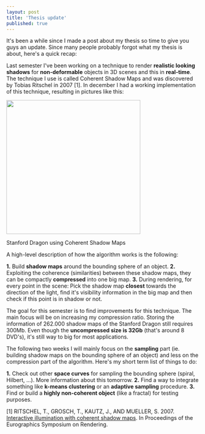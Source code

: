 ```yaml
---
layout: post
title: 'Thesis update'
published: true
---
```


It's been a while since I made a post about my thesis so time to give you guys an update. Since many people probably forgot what my thesis is about, here's a quick recap:

Last semester I've been working on a technique to render <strong>realistic looking shadows</strong> for <strong>non-deformable</strong> objects in 3D scenes and this in <strong>real-time</strong>. The technique I use is called Coherent Shadow Maps and was discovered by Tobias Ritschel in 2007 [1]. In december I had a working implementation of this technique, resulting in pictures like this:
<div class="aligncenter">
<img src="http://www.xaviert.be/uploads/2010/11/Stanford-Dragon-CSM.png" alt="" title="Stanford Dragon CSM" width="350" height="350" class="alignnone size-full wp-image-157" /><p class="wp-caption-text">Stanford Dragon using Coherent Shadow Maps</p>
</div>

A high-level description of how the algorithm works is the following:
<div class="quote">
<strong>1.</strong> Build <strong>shadow maps</strong> around the bounding sphere of an object.
<strong>2.</strong> Exploiting the coherence (similarities) between these shadow maps, they can be compactly <strong>compressed</strong> into one big map.
<strong>3.</strong> During rendering, for every point in the scene:
Pick the shadow map <strong>closest</strong> towards the direction of the light, find it's visibility information in the big map and then check if this point is in shadow or not.
</div>

The goal for this semester is to find improvements for this technique. The main focus will be on increasing my compression ratio. Storing the information of 262.000 shadow maps of the Stanford Dragon still requires 300Mb. Even though the <strong>uncompressed size is 32Gb</strong> (that's around 8 DVD's), it's still way to big for most applications.

The following two weeks I will mainly focus on the <strong>sampling</strong> part (ie. building shadow maps on the bounding sphere of an object) and less on the compression part of the algorithm. Here's my short term list of things to do:

<strong>1.</strong> Check out other <strong>space curves</strong> for sampling the bounding sphere (spiral, Hilbert, ...). More information about this tomorrow.
<strong>2.</strong> Find a way to integrate something like <strong>k-means clustering</strong> or an <strong>adaptive sampling</strong> procedure.
<strong>3.</strong> Find or build a <strong>highly non-coherent object</strong> (like a fractal) for testing purposes.

[1] RITSCHEL, T., GROSCH, T., KAUTZ, J., AND MUELLER, S.
2007. <a href="http://web4.cs.ucl.ac.uk/staff/j.kautz/publications/coherentShadowMapsEGSR07.pdf" target="_blank">Interactive illumination with coherent shadow maps</a>. In
Proceedings of the Eurographics Symposium on Rendering.